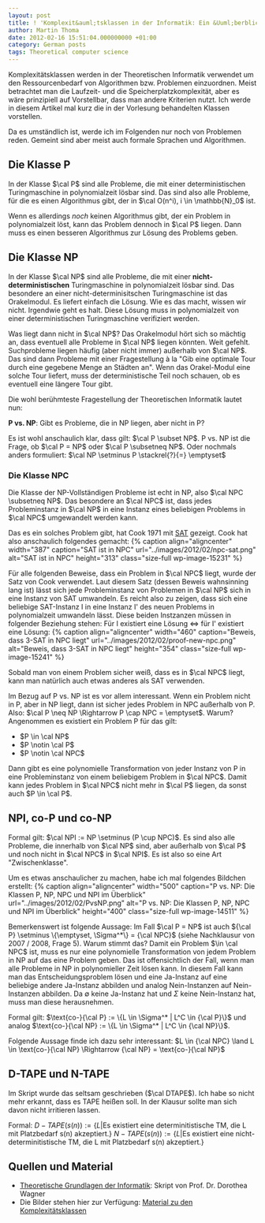 ```yaml
---
layout: post
title: ! 'Komplexit&auml;tsklassen in der Informatik: Ein &Uuml;berblick'
author: Martin Thoma
date: 2012-02-16 15:51:04.000000000 +01:00
category: German posts
tags: Theoretical computer science
---
```

Komplexit&auml;tsklassen werden in der Theoretischen Informatik verwendet um den Ressourcenbedarf von Algorithmen bzw. Problemen einzuordnen. Meist betrachtet man die Laufzeit- und die Speicherplatzkomplexit&auml;t, aber es w&auml;re prinzipiell auf Vorstellbar, dass man andere Kriterien nutzt. Ich werde in diesem Artikel mal kurz die in der Vorlesung behandelten Klassen vorstellen.

Da es umst&auml;ndlich ist, werde ich im Folgenden nur noch von Problemen reden. Gemeint sind aber meist auch formale Sprachen und Algorithmen.

<h2>Die Klasse P</h2>
In der Klasse $\cal P$ sind alle Probleme, die mit einer deterministischen Turingmaschine in polynomialzeit l&ouml;sbar sind. Das sind also alle Probleme, f&uuml;r die es einen Algorithmus gibt, der in $\cal O(n^i), i \in \mathbb{N}_0$ ist.

Wenn es allerdings <em>noch</em> keinen Algorithmus gibt, der ein Problem in polynomialzeit l&ouml;st, kann das Problem dennoch in $\cal P$ liegen. Dann muss es einen besseren Algorithmus zur L&ouml;sung des Problems geben.

<h2>Die Klasse NP</h2>
In der Klasse $\cal NP$ sind alle Probleme, die mit einer <strong>nicht-deterministischen</strong> Turingmaschine in polynomialzeit l&ouml;sbar sind. Das besondere an einer nicht-determinisitschen Turingmaschine ist das Orakelmodul. Es liefert einfach die L&ouml;sung. Wie es das macht, wissen wir nicht. Irgendwie geht es halt. Diese L&ouml;sung muss in polynomialzeit von einer deterministischen Turingmaschine verifiziert werden.

Was liegt dann nicht in $\cal NP$? Das Orakelmodul h&ouml;rt sich so m&auml;chtig an, dass eventuell alle Probleme in $\cal NP$ liegen k&ouml;nnten. Weit gefehlt. Suchprobleme liegen h&auml;ufig (aber nicht immer) au&szlig;erhalb von $\cal NP$. Das sind dann Probleme mit einer Fragestellung &agrave; la "Gib eine optimale Tour durch eine gegebene Menge an St&auml;dten an". Wenn das Orakel-Modul eine solche Tour liefert, muss der deterministische Teil noch schauen, ob es eventuell eine l&auml;ngere Tour gibt.

Die wohl ber&uuml;hmteste Fragestellung der Theoretischen Informatik lautet nun:

<strong>P vs. NP</strong>: Gibt es Probleme, die in NP liegen, aber nicht in P?

Es ist wohl anschaulich klar, dass gilt: $\cal P \subset NP$. P vs. NP ist die Frage, ob $\cal P = NP$ oder $\cal P \subsetneq NP$. Oder nochmals anders formuliert: $\cal NP \setminus P \stackrel{?}{=} \emptyset$

<h3>Die Klasse NPC</h3>
Die Klasse der NP-Vollst&auml;ndigen Probleme ist echt in NP, also $\cal NPC \subsetneq NP$. Das besondere an $\cal NPC$ ist, dass jedes Probleminstanz in $\cal NP$ in eine Instanz eines beliebigen Problems in $\cal NPC$ umgewandelt werden kann.

Das es ein solches Problem gibt, hat Cook 1971 mit <a href="http://de.wikipedia.org/wiki/Erf%C3%BCllbarkeitsproblem_der_Aussagenlogik">SAT</a> gezeigt. Cook hat also anschaulich folgendes gemacht:
{% caption align="aligncenter" width="387" caption="SAT ist in NPC" url="../images/2012/02/npc-sat.png" alt="SAT ist in NPC"  height="313" class="size-full wp-image-15231" %}

F&uuml;r alle folgenden Beweise, dass ein Problem in $\cal NPC$ liegt, wurde der Satz von Cook verwendet.
Laut diesem Satz (dessen Beweis wahnsinning lang ist) l&auml;sst sich jede Probleminstanz von Problemen in $\cal NP$ sich in eine Instanz von SAT umwandeln. Es reicht also zu zeigen, dass sich eine beliebige SAT-Instanz I  in eine Instanz I' des neuen Problems in polynomialzeit umwandeln l&auml;sst. Diese beiden Instzanzen m&uuml;ssen in folgender Beziehung stehen: 
F&uuml;r I existiert eine L&ouml;sung $\Leftrightarrow$ f&uuml;r I' existiert eine L&ouml;sung:
{% caption align="aligncenter" width="460" caption="Beweis, dass 3-SAT in NPC liegt" url="../images/2012/02/proof-new-npc.png" alt="Beweis, dass 3-SAT in NPC liegt"  height="354" class="size-full wp-image-15241" %}

Sobald man von einem Problem sicher wei&szlig;, dass es in $\cal NPC$ liegt, kann man nat&uuml;rlich auch etwas anderes als SAT verwenden.

Im Bezug auf P vs. NP ist es vor allem interessant. Wenn ein Problem nicht in P, aber in NP liegt, dann ist sicher jedes Problem in NPC au&szlig;erhalb von P. Also: $\cal P \neq NP \Rightarrow P \cap NPC = \emptyset$.
Warum? Angenommen es existiert ein Problem P f&uuml;r das gilt:
<ul>
  <li>$P \in \cal NP$</li>
  <li>$P \notin \cal P$</li>
  <li>$P \notin \cal NPC$</li>
</ul>
Dann gibt es eine polynomielle Transformation von jeder Instanz von P in eine Probleminstanz von einem beliebigem Problem in $\cal NPC$. Damit kann jedes Problem in $\cal NPC$ nicht mehr in $\cal P$ liegen, da sonst auch $P \in \cal P$.

<h2>NPI, co-P und co-NP</h2>
Formal gilt: $\cal NPI := NP \setminus (P \cup NPC)$.
Es sind also alle Probleme, die innerhalb von $\cal NP$ sind, aber au&szlig;erhalb von $\cal P$ und noch nicht in $\cal NPC$ in $\cal NPI$. Es ist also so eine Art "Zwischenklasse".

Um es etwas anschaulicher zu machen, habe ich mal folgendes Bildchen erstellt:
{% caption align="aligncenter" width="500" caption="P vs. NP: Die Klassen P, NP, NPC und NPI im &Uuml;berblick" url="../images/2012/02/PvsNP.png" alt="P vs. NP: Die Klassen P, NP, NPC und NPI im &Uuml;berblick"  height="400" class="size-full wp-image-14511" %}

Bemerkenswert ist folgende Aussage:
Im Fall $\cal P = NP$ ist auch ${\cal P} \setminus \{\emptyset, \Sigma^*\} = {\cal NPC}$ (siehe Nachklausur von 2007 / 2008, Frage 5).
Warum stimmt das? Damit ein Problem $\in \cal NPC$ ist, muss es nur eine polynomielle Transformation von jedem Problem in NP auf das eine Problem geben. Das ist offensichtlich der Fall, wenn man alle Probleme in NP in polynomieller Zeit l&ouml;sen kann. In diesem Fall kann man das Entscheidungsproblem l&ouml;sen und eine Ja-Instanz auf eine beliebige andere Ja-Instanz abbilden und analog Nein-Instanzen auf Nein-Instanzen abbilden. Da $\emptyset$ keine Ja-Instanz hat und $\Sigma$ keine Nein-Instanz hat, muss man diese herausnehmen.

Formal gilt: $\text{co-}{\cal P} := \{L \in \Sigma^* | L^C \in {\cal P}\}$ und analog $\text{co-}{\cal NP} := \{L \in \Sigma^* | L^C \in {\cal NP}\}$.

Folgende Aussage finde ich dazu sehr interessant:
$L \in {\cal NPC} \land L \in \text{co-}{\cal NP} \Rightarrow {\cal NP} = \text{co-}{\cal NP}$

<h2>D-TAPE und N-TAPE</h2>
Im Skript wurde das seltsam geschrieben ($\cal DTAPE$). Ich habe so nicht mehr erkannt, dass es TAPE hei&szlig;en soll. In der Klausur sollte man sich davon nicht irritieren lassen.

Formal: $D-TAPE(s(n)) := \{L | \text{Es existiert eine determinitistische TM, die L mit Platzbedarf s(n) akzeptiert.}\}$
$N-TAPE(s(n)) := \{L | \text{Es existiert eine nicht-determinitistische TM, die L mit Platzbedarf s(n) akzeptiert.}\}$


<h2>Quellen und Material</h2>
<ul>
  <li><a href="http://i11www.iti.uni-karlsruhe.de/_media/teaching/winter2011/tgi/tgi_skript_ws11.pdf">Theoretische Grundlagen der Informatik</a>: Skript von Prof. Dr. Dorothea Wagner</li>
  <li>Die Bilder stehen hier zur Verf&uuml;gung: <a href='../images/2012/02/komplexitaetsklassen-material.zip'>Material zu den Komplexit&auml;tsklassen</a></li>
</ul>
